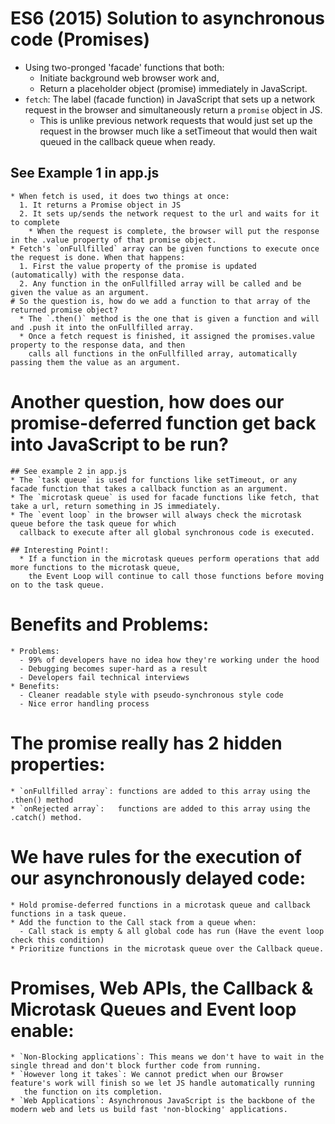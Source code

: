 # ES6 (2015) Solution to asynchronous code (Promises)
  * Using two-pronged 'facade' functions that both:
    - Initiate background web browser work and,
    - Return a placeholder object (promise) immediately in JavaScript.
  * `fetch`: The label (facade function) in JavaScript that sets up a network request in the 
    browser and simultaneously return a `promise` object in JS.
    - This is unlike previous network requests that would just set up the request 
      in the browser much like a setTimeout that would then wait queued in the callback queue when ready.
  ## See Example 1 in app.js
    * When fetch is used, it does two things at once:
      1. It returns a Promise object in JS
      2. It sets up/sends the network request to the url and waits for it to complete
        * When the request is complete, the browser will put the response in the .value property of that promise object.
    * Fetch's `onFullfilled` array can be given functions to execute once the request is done. When that happens:
      1. First the value property of the promise is updated (automatically) with the response data.
      2. Any function in the onFullfilled array will be called and be given the value as an argument.
    # So the question is, how do we add a function to that array of the returned promise object?
      * The `.then()` method is the one that is given a function and will and .push it into the onFullfilled array.
      * Once a fetch request is finished, it assigned the promises.value property to the response data, and then
        calls all functions in the onFullfilled array, automatically passing them the value as an argument.

  # Another question, how does our promise-deferred function get back into JavaScript to be run?
    ## See example 2 in app.js 
    * The `task queue` is used for functions like setTimeout, or any facade function that takes a callback function as an argument.
    * The `microtask queue` is used for facade functions like fetch, that take a url, return something in JS immediately.
    * The `event loop` in the browser will always check the microtask queue before the task queue for which
      callback to execute after all global synchronous code is executed. 

    ## Interesting Point!:
      * If a function in the microtask queues perform operations that add more functions to the microtask queue,
        the Event Loop will continue to call those functions before moving on to the task queue.

  # Benefits and Problems:
    * Problems:
      - 99% of developers have no idea how they're working under the hood
      - Debugging becomes super-hard as a result
      - Developers fail technical interviews
    * Benefits:
      - Cleaner readable style with pseudo-synchronous style code
      - Nice error handling process

  # The promise really has 2 hidden properties:
    * `onFullfilled array`: functions are added to this array using the .then() method
    * `onRejected array`:   functions are added to this array using the .catch() method.

  # We have rules for the execution of our asynchronously delayed code:
    * Hold promise-deferred functions in a microtask queue and callback functions in a task queue.
    * Add the function to the Call stack from a queue when:
      - Call stack is empty & all global code has run (Have the event loop check this condition)
    * Prioritize functions in the microtask queue over the Callback queue.

  # Promises, Web APIs, the Callback & Microtask Queues and Event loop enable:
    * `Non-Blocking applications`: This means we don't have to wait in the single thread and don't block further code from running.
    * `However long it takes`: We cannot predict when our Browser feature's work will finish so we let JS handle automatically running
       the function on its completion.
    * `Web Applications`: Asynchronous JavaScript is the backbone of the modern web and lets us build fast 'non-blocking' applications.